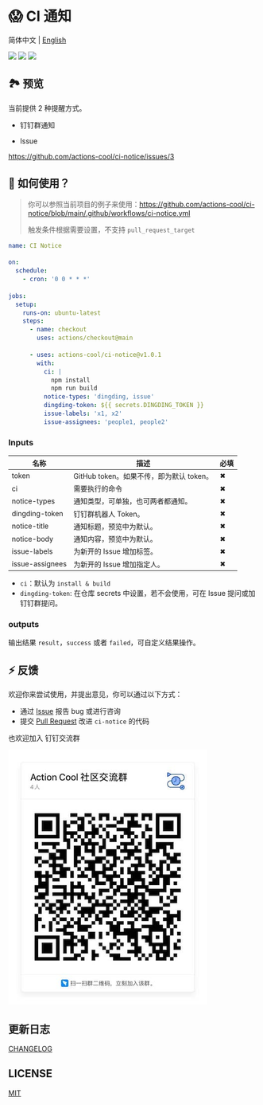 # 😱 CI 通知

简体中文 | [English](./README.en-US.md)

![](https://img.shields.io/github/workflow/status/actions-cool/ci-notice/CI?style=flat-square)
[![](https://img.shields.io/badge/marketplace-ci--notice-blueviolet?style=flat-square)](https://github.com/marketplace/actions/ci-notice)
[![](https://img.shields.io/github/v/release/actions-cool/ci-notice?style=flat-square&color=orange)](https://github.com/actions-cool/ci-notice/releases)

## 🏞 预览

当前提供 2 种提醒方式。

- 钉钉群通知

- Issue

https://github.com/actions-cool/ci-notice/issues/3

## 🚀 如何使用？

> 你可以参照当前项目的例子来使用：https://github.com/actions-cool/ci-notice/blob/main/.github/workflows/ci-notice.yml
>
> 触发条件根据需要设置，不支持 `pull_request_target`

```yml
name: CI Notice

on:
  schedule:
    - cron: '0 0 * * *'

jobs:
  setup:
    runs-on: ubuntu-latest
    steps:
      - name: checkout
        uses: actions/checkout@main

      - uses: actions-cool/ci-notice@v1.0.1
        with:
          ci: |
            npm install
            npm run build
          notice-types: 'dingding, issue'
          dingding-token: ${{ secrets.DINGDING_TOKEN }}
          issue-labels: 'x1, x2'
          issue-assignees: 'people1, people2'
```

### Inputs

| 名称 | 描述 | 必填 |
| -- | -- | -- |
| token | GitHub token。如果不传，即为默认 token。 | ✖ |
| ci | 需要执行的命令 | ✖ |
| notice-types | 通知类型，可单独，也可两者都通知。 | ✖ |
| dingding-token | 钉钉群机器人 Token。 | ✖ |
| notice-title | 通知标题，预览中为默认。 | ✖ |
| notice-body | 通知内容，预览中为默认。 | ✖ |
| issue-labels | 为新开的 Issue 增加标签。 | ✖ |
| issue-assignees | 为新开的 Issue 增加指定人。 | ✖ |

- `ci`：默认为 `install & build`
- `dingding-token`: 在仓库 secrets 中设置，若不会使用，可在 Issue 提问或加钉钉群提问。

### outputs

输出结果 `result`，`success` 或者 `failed`，可自定义结果操作。

## ⚡ 反馈

欢迎你来尝试使用，并提出意见，你可以通过以下方式：

- 通过 [Issue](https://github.com/actions-cool/ci-notice/issues) 报告 bug 或进行咨询
- 提交 [Pull Request](https://github.com/actions-cool/ci-notice/pulls) 改进 `ci-notice` 的代码

也欢迎加入 钉钉交流群

![](https://github.com/actions-cool/resources/blob/main/dingding.jpeg?raw=true)

## 更新日志

[CHANGELOG](./CHANGELOG.md)

## LICENSE

[MIT](./LICENSE)
